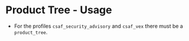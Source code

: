 # Product Tree - Usage

* For the profiles `csaf_security_advisory` and `csaf_vex` there must be a `product_tree`.
